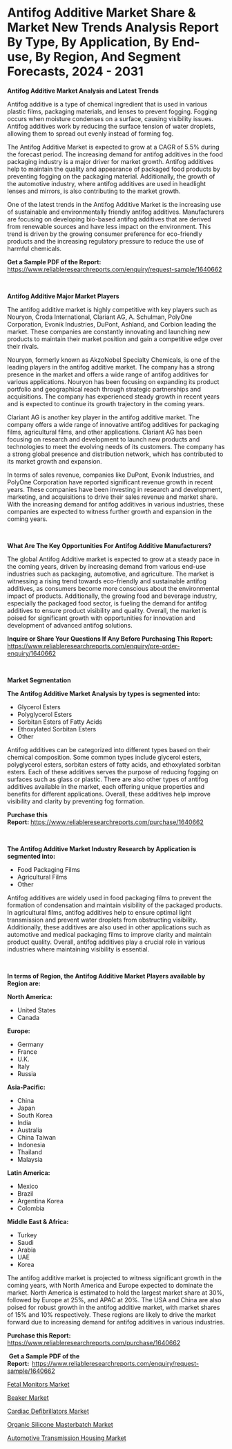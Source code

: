 <p><h1>Antifog Additive Market Share & Market New Trends Analysis Report By Type, By Application, By End-use, By Region, And Segment Forecasts, 2024 - 2031</h1></p><p><strong>Antifog Additive Market Analysis and Latest Trends</strong></p>
<p><p>Antifog additive is a type of chemical ingredient that is used in various plastic films, packaging materials, and lenses to prevent fogging. Fogging occurs when moisture condenses on a surface, causing visibility issues. Antifog additives work by reducing the surface tension of water droplets, allowing them to spread out evenly instead of forming fog.</p><p>The Antifog Additive Market is expected to grow at a CAGR of 5.5% during the forecast period. The increasing demand for antifog additives in the food packaging industry is a major driver for market growth. Antifog additives help to maintain the quality and appearance of packaged food products by preventing fogging on the packaging material. Additionally, the growth of the automotive industry, where antifog additives are used in headlight lenses and mirrors, is also contributing to the market growth.</p><p>One of the latest trends in the Antifog Additive Market is the increasing use of sustainable and environmentally friendly antifog additives. Manufacturers are focusing on developing bio-based antifog additives that are derived from renewable sources and have less impact on the environment. This trend is driven by the growing consumer preference for eco-friendly products and the increasing regulatory pressure to reduce the use of harmful chemicals.</p></p>
<p><strong>Get a Sample PDF of the Report:&nbsp;</strong> <a href="https://www.reliableresearchreports.com/enquiry/request-sample/1640662">https://www.reliableresearchreports.com/enquiry/request-sample/1640662</a></p>
<p>&nbsp;</p>
<p><strong>Antifog Additive Major Market Players</strong></p>
<p><p>The antifog additive market is highly competitive with key players such as Nouryon, Croda International, Clariant AG, A. Schulman, PolyOne Corporation, Evonik Industries, DuPont, Ashland, and Corbion leading the market. These companies are constantly innovating and launching new products to maintain their market position and gain a competitive edge over their rivals.</p><p>Nouryon, formerly known as AkzoNobel Specialty Chemicals, is one of the leading players in the antifog additive market. The company has a strong presence in the market and offers a wide range of antifog additives for various applications. Nouryon has been focusing on expanding its product portfolio and geographical reach through strategic partnerships and acquisitions. The company has experienced steady growth in recent years and is expected to continue its growth trajectory in the coming years.</p><p>Clariant AG is another key player in the antifog additive market. The company offers a wide range of innovative antifog additives for packaging films, agricultural films, and other applications. Clariant AG has been focusing on research and development to launch new products and technologies to meet the evolving needs of its customers. The company has a strong global presence and distribution network, which has contributed to its market growth and expansion.</p><p>In terms of sales revenue, companies like DuPont, Evonik Industries, and PolyOne Corporation have reported significant revenue growth in recent years. These companies have been investing in research and development, marketing, and acquisitions to drive their sales revenue and market share. With the increasing demand for antifog additives in various industries, these companies are expected to witness further growth and expansion in the coming years.</p></p>
<p>&nbsp;</p>
<p><strong>What Are The Key Opportunities For Antifog Additive Manufacturers?</strong></p>
<p><p>The global Antifog Additive market is expected to grow at a steady pace in the coming years, driven by increasing demand from various end-use industries such as packaging, automotive, and agriculture. The market is witnessing a rising trend towards eco-friendly and sustainable antifog additives, as consumers become more conscious about the environmental impact of products. Additionally, the growing food and beverage industry, especially the packaged food sector, is fueling the demand for antifog additives to ensure product visibility and quality. Overall, the market is poised for significant growth with opportunities for innovation and development of advanced antifog solutions.</p></p>
<p><strong>Inquire or Share Your Questions If Any Before Purchasing This Report:</strong> <a href="https://www.reliableresearchreports.com/enquiry/pre-order-enquiry/1640662">https://www.reliableresearchreports.com/enquiry/pre-order-enquiry/1640662</a></p>
<p>&nbsp;</p>
<p><strong>Market Segmentation</strong></p>
<p><strong>The Antifog Additive Market Analysis by types is segmented into:</strong></p>
<p><ul><li>Glycerol Esters</li><li>Polyglycerol Esters</li><li>Sorbitan Esters of Fatty Acids</li><li>Ethoxylated Sorbitan Esters</li><li>Other</li></ul></p>
<p><p>Antifog additives can be categorized into different types based on their chemical composition. Some common types include glycerol esters, polyglycerol esters, sorbitan esters of fatty acids, and ethoxylated sorbitan esters. Each of these additives serves the purpose of reducing fogging on surfaces such as glass or plastic. There are also other types of antifog additives available in the market, each offering unique properties and benefits for different applications. Overall, these additives help improve visibility and clarity by preventing fog formation.</p></p>
<p><strong>Purchase this Report:&nbsp;</strong><a href="https://www.reliableresearchreports.com/purchase/1640662">https://www.reliableresearchreports.com/purchase/1640662</a></p>
<p>&nbsp;</p>
<p><strong>The Antifog Additive Market Industry Research by Application is segmented into:</strong></p>
<p><ul><li>Food Packaging Films</li><li>Agricultural Films</li><li>Other</li></ul></p>
<p><p>Antifog additives are widely used in food packaging films to prevent the formation of condensation and maintain visibility of the packaged products. In agricultural films, antifog additives help to ensure optimal light transmission and prevent water droplets from obstructing visibility. Additionally, these additives are also used in other applications such as automotive and medical packaging films to improve clarity and maintain product quality. Overall, antifog additives play a crucial role in various industries where maintaining visibility is essential.</p></p>
<p>&nbsp;</p>
<p><strong>In terms of Region, the Antifog Additive Market Players available by Region are:</strong></p>
<p>
    <p> <strong> North America: </strong>
        <ul>
            <li>United States</li>
            <li>Canada</li>
        </ul>
        </p> 
    <p> <strong> Europe: </strong>
        <ul>
            <li>Germany</li>
            <li>France</li>
            <li>U.K.</li>
            <li>Italy</li>
            <li>Russia</li>
        </ul>
        </p> 
    <p> <strong> Asia-Pacific: </strong>
        <ul>
            <li>China</li>
            <li>Japan</li>
            <li>South Korea</li>
            <li>India</li>
            <li>Australia</li>
            <li>China Taiwan</li>
            <li>Indonesia</li>
            <li>Thailand</li>
            <li>Malaysia</li>
        </ul>
        </p> 
    <p> <strong> Latin America: </strong>
        <ul>
            <li>Mexico</li>
            <li>Brazil</li>
            <li>Argentina Korea</li>
            <li>Colombia</li>
        </ul>
        </p> 
    <p> <strong> Middle East & Africa: </strong>
        <ul>
            <li>Turkey</li>
            <li>Saudi</li>
            <li>Arabia</li>
            <li>UAE</li>
            <li>Korea</li>
        </ul>
    </p>
    </p>
<p><p>The antifog additive market is projected to witness significant growth in the coming years, with North America and Europe expected to dominate the market. North America is estimated to hold the largest market share at 30%, followed by Europe at 25%, and APAC at 20%. The USA and China are also poised for robust growth in the antifog additive market, with market shares of 15% and 10% respectively. These regions are likely to drive the market forward due to increasing demand for antifog additives in various industries.</p></p>
<p><strong>Purchase this Report: </strong><a href="https://www.reliableresearchreports.com/purchase/1640662">https://www.reliableresearchreports.com/purchase/1640662</a></p>
<p>&nbsp;<strong>Get a Sample PDF of the Report:&nbsp;&nbsp;</strong><a href="https://www.reliableresearchreports.com/enquiry/request-sample/1640662">https://www.reliableresearchreports.com/enquiry/request-sample/1640662</a></p>
<p><strong></strong></p>
<p><p><a href="https://medium.com/p/fd85455fc130/edit">Fetal Monitors Market</a></p><p><a href="https://medium.com/p/5cb4edc8cbc6/edit">Beaker Market</a></p><p><a href="https://medium.com/p/20701c495bb9/edit">Cardiac Defibrillators Market</a></p><p><a href="https://github.com/Chiragrp22/Market-Research-Report-List-3/blob/main/organic-silicone-masterbatch-market.md">Organic Silicone Masterbatch Market</a></p><p><a href="https://github.com/Sherrillcrooksxa8i18ucf2m/Market-Research-Report-List-1/blob/main/automotive-transmission-housing-market.md">Automotive Transmission Housing Market</a></p></p>